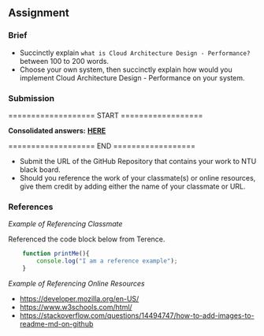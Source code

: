 ## Assignment

### Brief

- Succinctly explain `what is Cloud Architecture Design - Performance?` between 100 to 200 words.
- Choose your own system, then succinctly explain how would you implement Cloud Architecture Design - Performance on your system.

### Submission 

=================== START ==================

**Consolidated answers:** [**HERE**](https://docs.google.com/presentation/d/1NBTwLXH3qu_fwTqwuP3ooKfKBsiw_kRB/edit#slide=id.g2f7b1b23e7b_0_0)

=================== END ==================

- Submit the URL of the GitHub Repository that contains your work to NTU black board.
- Should you reference the work of your classmate(s) or online resources, give them credit by adding either the name of your classmate or URL. 

### References

_Example of Referencing Classmate_

Referenced the code block below from Terence.
```js
    function printMe(){
        console.log("I am a reference example");
    }
```

_Example of Referencing Online Resources_

- https://developer.mozilla.org/en-US/
- https://www.w3schools.com/html/
- https://stackoverflow.com/questions/14494747/how-to-add-images-to-readme-md-on-github
